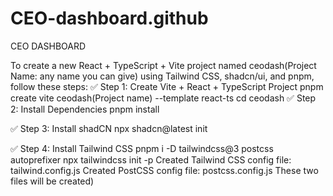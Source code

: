 # CEO-dashboard.github
CEO DASHBOARD

To create a new React + TypeScript + Vite project named ceodash(Project Name: any name you can give) using Tailwind CSS, shadcn/ui, and pnpm, follow these steps:
✅ Step 1: Create Vite + React + TypeScript Project
            pnpm create vite ceodash(Project name) --template react-ts
            cd ceodash
✅ Step 2: Install Dependencies
           pnpm install

✅ Step 3: Install shadCN
           npx shadcn@latest init

✅ Step 4: Install Tailwind CSS
            pnpm i -D tailwindcss@3 postcss autoprefixer
            npx tailwindcss init -p
Created Tailwind CSS config file: tailwind.config.js
Created PostCSS config file: postcss.config.js  These two files will be created)



